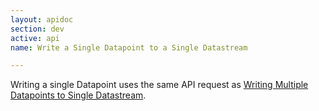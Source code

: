 ```yaml
---
layout: apidoc
section: dev
active: api
name: Write a Single Datapoint to a Single Datastream

---
```


Writing a single Datapoint uses the same API request as [Writing Multiple Datapoints to Single Datastream](/dev/docs/api/data/write/multiple_datapoints_to_single_datastream/).
